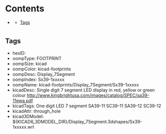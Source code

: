



Contents
========

* [](#)
	* [Tags](#tags)

# 

## Tags

- hexID: 
- oompType: FOOTPRINT
- oompSize: kicad
- oompColor: kicad-footprints
- oompDesc: Display_7Segment
- oompIndex: Sx39-1xxxxx
- oompName: kicad-footprints/Display_7Segment/Sx39-1xxxxx
- kicadDesc: Single digit 7 segment LED display in red, yellow or green colour http://www.kingbrightusa.com/images/catalog/SPEC/sa39-11ewa.pdf
- kicadTags: One digit LED 7 segment SA39-11 SC39-11 SA39-12 SC39-12
- kicadAttr: through_hole
- kicad3DModel: ${KICAD6_3DMODEL_DIR}/Display_7Segment.3dshapes/Sx39-1xxxxx.wrl
